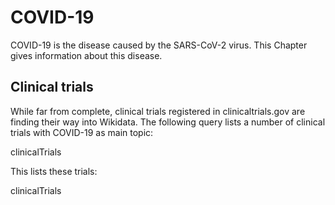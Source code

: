 # COVID-19

<topic>COVID-19</topic> is the disease caused by the <topic>SARS-CoV-2</topic> virus.
This Chapter gives information about this disease.

## Clinical trials

While far from complete, <topic>clinical trials</topic> registered in <topic>clinicaltrials.gov</topic> are finding their way
into Wikidata. The following query lists a number of clinical trials with COVID-19
as main topic:

<sparql>clinicalTrials</sparql>

This lists these trials:

<out>clinicalTrials</out>
